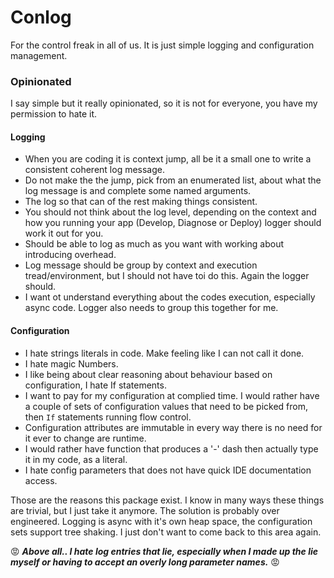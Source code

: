 # Conlog

For the control freak in all of us. It is just simple logging and configuration management.

### Opinionated

I say simple but it really opinionated, so it is not for everyone, you have my permission to hate it.

#### Logging

- When you are coding it is context jump, all be it a small one to write a consistent coherent log message.
- Do not make the the jump, pick from an enumerated list, about what the log message is and complete some named arguments.
- The log so that can of the rest making things consistent.
- You should not think about the log level, depending on the context and how you running your app (Develop, Diagnose or Deploy) logger should work it out for you.
- Should be able to log as much as you want with working about introducing overhead.
- Log message should be group by context and execution tread/environment, but I should not have toi do this. Again the logger should.
- I want ot understand everything about the codes execution, especially async code. Logger also needs to group this together for me.

#### Configuration

- I hate strings literals in code. Make feeling like I can not call it done.
- I hate magic Numbers.
- I like being about clear reasoning about behaviour based on configuration, I hate If statements.
- I want to pay for my configuration at complied time. I would rather have a couple of sets of configuration values that need to be picked from, then ```If``` statements running flow control.
- Configuration attributes are immutable in every way there is no need for it ever to change are runtime.
- I would rather have function that produces a '-' dash then actually type it in my code, as a literal.
- I hate config parameters that does not have quick IDE documentation access.

Those are the reasons this package exist. I know in many ways these things are trivial, but I just take it anymore.
The solution is probably over engineered. Logging is async with it's own heap space, the configuration sets support tree shaking.
I just don't want to come back to this area again.

:rage: **_Above all.. I hate log entries that lie, especially when I made up the lie myself or having to accept an overly long parameter names._** :rage: